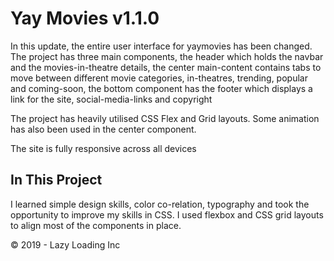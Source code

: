 # Yay Movies v1.1.0

In this update, the entire user interface for yaymovies has been changed. The project has three main components, the header which holds the navbar and the movies-in-theatre details, the center main-content contains tabs to move between different movie categories, in-theatres, trending, popular and coming-soon, the bottom component has the footer which displays a link for the site, social-media-links and copyright

The project has heavily utilised CSS Flex and Grid layouts. Some animation has also been used in the center component.

The site is fully responsive across all devices

## In This Project

I learned simple design skills, color co-relation, typography and took the opportunity to improve my skills in CSS. I used flexbox and CSS grid layouts to align most of the components in place.

&copy; 2019 - Lazy Loading Inc
